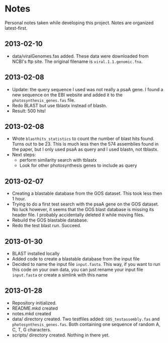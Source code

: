 # Notes

Personal notes taken while developing this project. Notes are organized latest-first.

## 2013-02-10

- data/viralGenomes.fas added. These data were downloaded from NCBI's ftp site. The original filename is `viral.1.1.genomic.fna`.

## 2013-02-08

- Update: the query sequence I used was not really a psaA gene. I found a new sequence on the EBI website and added it to the `photosynthesis_genes.fas` file.
- Redo BLAST but use tblastx instead of blastn.
- Result: 500 hits!

## 2013-02-08

- Wrote `blasthits_statistics` to count the number of blast hits found. Turns out to be 23. This is much less then the 574 assemblies found in the paper, but I only used psaA as query and I used blastn, not tblastx.
- Next steps:
	- perform similarity search with tblastx
	- Look for other photosynthesis genes to include as query

## 2013-02-07

- Creating a blastable database from the GOS dataset. This took less then 1 hour.
- Trying to do a first test search with the psaA gene on the GOS dataset. No luck however, it seems that the GOS blast database is missing its header file. I probably accidentally deleted it while moving files.
- Rebuild the GOS blastable database.
- Redo the test blast run. Succeed.

## 2013-01-30

- BLAST installed locally
- Added code to create a blastable database from the input file
- Decided to name the input file `input.fasta`. This way, if you want to run this code on your own data, you can just rename your input file `input.fasta` or create a simlink with this name

## 2013-01-28

- Repository initialized.
- README.mkd created
- notes.mkd created
- data/ directory created. Two testfiles added: `GOS_testassembly.fas` and `photosynthesis_genes.fas`. Both containing one sequence of random A, C, T, G characters.
- scripts/ directory created. Nothing in there yet.

